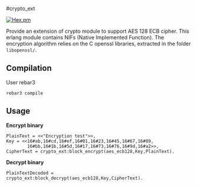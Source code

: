 #crypto_ext

[![Hex.pm](https://img.shields.io/hexpm/v/eredis_cluster.svg?style=flat-square)](https://hex.pm/packages/crypto_ext)

Provide an extension of crypto module to support AES 128 ECB cipher. This erlang module contains NIFs (Native Implemented Function). The encryption algorithm relies on the C openssl libraries, extracted in the folder `libopenssl/`.

## Compilation

User rebar3

	rebar3 compile

## Usage

**Encrypt binary**

	PlainText = <<"Encryption test">>,
	Key = <<16#ab,16#cd,16#ef,16#01,16#23,16#45,16#67,16#89,
			16#bb,16#1b,16#5d,16#17,16#73,16#76,16#9d,16#a2>>,
	CipherText = crypto_ext:block_encrypt(aes_ecb128,Key,PlainText).


**Decrypt binary**

	PlainTextDecoded = crypto_ext:block_decrypt(aes_ecb128,Key,CipherText).
